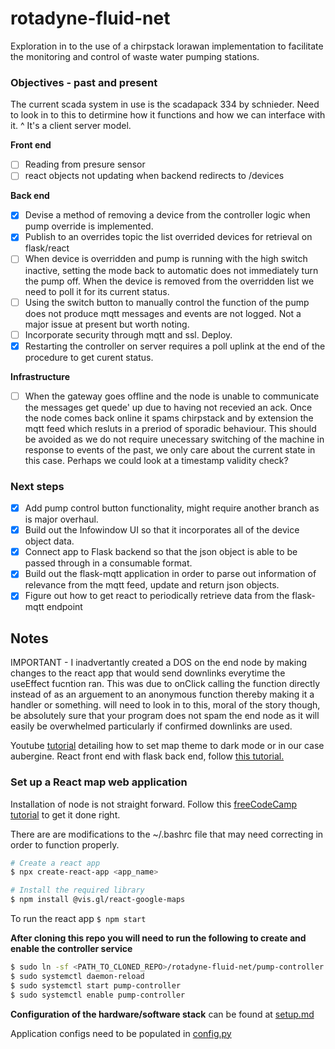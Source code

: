# rotadyne-fluid-net
Exploration in to the use of a chirpstack lorawan implementation to facilitate the monitoring and control of waste water pumping stations.

### Objectives - past and present
The current scada system in use is the scadapack 334 by schnieder. Need to look in to this to detirmine how it functions and how we can interface with it.
^ It's a client server model.

__Front end__
- [ ] Reading from presure sensor
- [ ] react objects not updating when backend redirects to /devices

__Back end__
- [x] Devise a method of removing a device from the controller logic when pump override is implemented.
- [x] Publish to an overrides topic the list overrided devices for retrieval on flask/react
- [ ] When device is overridden and pump is running with the high switch inactive, setting the mode back to automatic does not immediately turn the pump off. When the device is removed from the overridden list we need to poll it for its current status.
- [ ] Using the switch button to manually control the function of the pump does not produce mqtt messages and events are not logged. Not a major issue at present but worth noting.
- [ ] Incorporate security through mqtt and ssl. Deploy.
- [x] Restarting the controller on server requires a poll uplink at the end of the procedure to get curent status.

__Infrastructure__
- [ ] When the gateway goes offline and the node is unable to communicate the messages get quede' up due to having not recevied an ack. Once the node comes back online it spams chirpstack and by extension the mqtt feed which resluts in a preriod of sporadic behaviour. This should be avoided as we do not require unecessary switching of the machine in response to events of the past, we only care about the current state in this case. Perhaps we could look at a timestamp validity check?


### Next steps
- [X] Add pump control button functionality, might require another branch as is major overhaul.
- [X] Build out the Infowindow UI so that it incorporates all of the device object data.
- [X] Connect app to Flask backend so that the json object is able to be passed through in a consumable format.
- [X] Build out the flask-mqtt application in order to parse out information of relevance from the mqtt feed, update and return json objects.
- [X] Figure out how to get react to periodically retrieve data from the flask-mqtt endpoint

## Notes
IMPORTANT - I inadvertantly created a DOS on the end node by making changes to the react app that would send downlinks everytime the useEffect fucntion ran. This was due to onClick calling the function directly instead of as an arguement to an anonymous function thereby making it a handler or something. will need to look in to this, moral of the story though, be absolutely sure that your program does not spam the end node as it will easily be overwhelmed particularly if confirmed downlinks are used.

Youtube [tutorial](https://www.youtube.com/watch?v=YyuyqPVQNrs) detailing how to set map theme to dark mode or in our case aubergine.
React front end with flask back end, follow [this tutorial.](https://www.youtube.com/watch?v=7LNl2JlZKHA)

### Set up a React map web application
Installation of node is not straight forward. Follow this [freeCodeCamp tutorial](freecodecamp.org/news/how-to-install-node-js-on-ubuntu/) to get it done right.

There are are modifications to the ~/.bashrc file that may need correcting in order to function properly.

```sh
# Create a react app
$ npx create-react-app <app_name>

# Install the required library
$ npm install @vis.gl/react-google-maps
```

To run the react app
`$ npm start`

__After cloning this repo you will need to run the following to create and enable the controller service__
```sh
$ sudo ln -sf <PATH_TO_CLONED_REPO>/rotadyne-fluid-net/pump-controller.service /etc/systemd/system/pump-controller.service
$ sudo systemctl daemon-reload
$ sudo systemctl start pump-controller
$ sudo systemctl enable pump-controller
```

__Configuration of the hardware/software stack__ can be found at [setup.md](setup.md)

Application configs need to be populated in [config.py](config.py)


